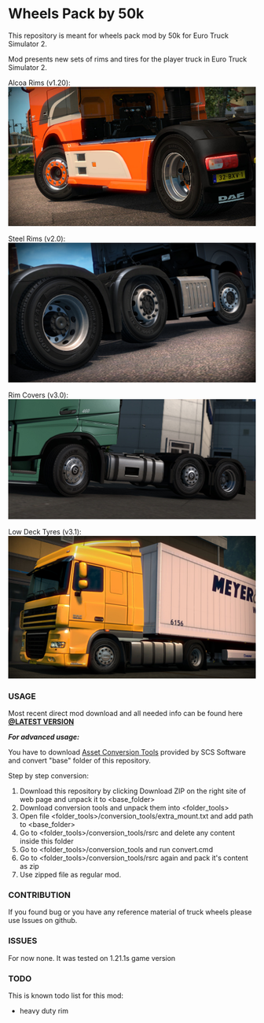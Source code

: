# Wheels Pack by 50k

This repository is meant for wheels pack mod by 50k for Euro Truck Simulator 2.

Mod presents new sets of rims and tires for the player truck in Euro Truck Simulator 2.

Alcoa Rims (v1.20):
![](/preview/promo_120.jpg?raw=true "1.20 promo")

Steel Rims (v2.0):
![](/preview/promo_2_0.jpg?raw=true "2.0 promo")

Rim Covers (v3.0):
![](/preview/promo_3_0.jpg?raw=true "3.0 promo")

Low Deck Tyres (v3.1):
![](/preview/promo_3_1.jpg?raw=true "3.1 promo")

### USAGE

Most recent direct mod download and all needed info can be found here 
**[@LATEST VERSION](../../releases/latest)**

***For advanced usage:***

You have to download [Asset Conversion Tools](http://eurotrucksimulator2.com/conversion_tools.php#what-are-conversion-tools) provided by SCS Software and convert "base" folder of this repository.

Step by step conversion:

1. Download this repository by clicking Download ZIP on the right site of web page and unpack it to \<base_folder>
2. Download conversion tools and unpack them into \<folder_tools>
3. Open file \<folder_tools>/conversion_tools/extra_mount.txt and add path to \<base_folder>
4. Go to \<folder_tools>/conversion_tools/rsrc and delete any content inside this folder
5. Go to \<folder_tools>/conversion_tools and run convert.cmd
6. Go to \<folder_tools>/conversion_tools/rsrc again and pack it's content as zip
7. Use zipped file as regular mod.


### CONTRIBUTION

If you found bug or you have any reference material of truck wheels please use Issues on github.


### ISSUES

For now none. It was tested on 1.21.1s game version


### TODO

This is known todo list for this mod:
- heavy duty rim
